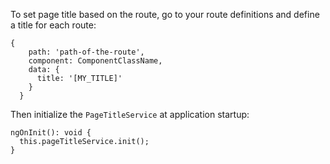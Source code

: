 To set page title based on the route, go to your route definitions and define a title for each route:
```
{
    path: 'path-of-the-route',
    component: ComponentClassName,
    data: {
      title: '[MY_TITLE]'
    }
  }
```

Then initialize the `PageTitleService` at application startup:
```
ngOnInit(): void {
  this.pageTitleService.init();
}
```
